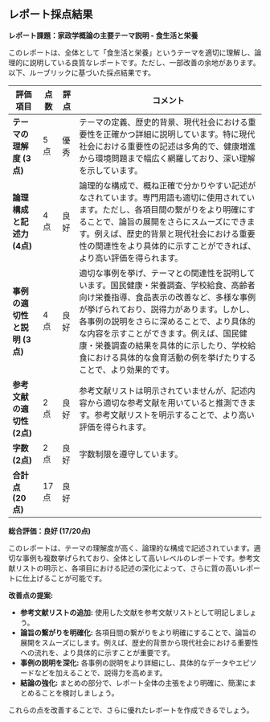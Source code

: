 ## レポート採点結果

**レポート課題：家政学概論の主要テーマ説明 - 食生活と栄養**

このレポートは、全体として「食生活と栄養」というテーマを適切に理解し、論理的に説明している良質なレポートです。ただし、一部改善の余地があります。以下、ルーブリックに基づいた採点結果です。


| 評価項目 | 点数 | 評点 | コメント |
|---|---|---|---|
| **テーマの理解度 (3点)** | 5点 | 優秀 | テーマの定義、歴史的背景、現代社会における重要性を正確かつ詳細に説明しています。特に現代社会における重要性の記述は多角的で、健康増進から環境問題まで幅広く網羅しており、深い理解を示しています。 |
| **論理構成と記述力 (4点)** | 4点 | 良好 | 論理的な構成で、概ね正確で分かりやすい記述がなされています。専門用語も適切に使用されています。ただし、各項目間の繋がりをより明確にすることで、論旨の展開をさらにスムーズにできます。例えば、歴史的背景と現代社会における重要性の関連性をより具体的に示すことができれば、より高い評価を得られます。 |
| **事例の適切性と説明 (3点)** | 4点 | 良好 | 適切な事例を挙げ、テーマとの関連性を説明しています。国民健康・栄養調査、学校給食、高齢者向け栄養指導、食品表示の改善など、多様な事例が挙げられており、説得力があります。しかし、各事例の説明をさらに深めることで、より具体的な内容を示すことができます。例えば、国民健康・栄養調査の結果を具体的に示したり、学校給食における具体的な食育活動の例を挙げたりすることで、より効果的です。 |
| **参考文献の適切性 (2点)** | 2点 | 良好 | 参考文献リストは明示されていませんが、記述内容から適切な参考文献を用いていると推測できます。参考文献リストを明示することで、より高い評価を得られます。 |
| **字数 (2点)** | 2点 | 良好 | 字数制限を遵守しています。 |
| **合計点 (20点)** | 17点 | 良好 |  |


**総合評価：良好 (17/20点)**

このレポートは、テーマの理解度が高く、論理的な構成で記述されています。適切な事例も複数挙げられており、全体として高いレベルのレポートです。参考文献リストの明示と、各項目における記述の深化によって、さらに質の高いレポートに仕上げることが可能です。


**改善点の提案:**

* **参考文献リストの追加:** 使用した文献を参考文献リストとして明記しましょう。
* **論旨の繋がりを明確化:** 各項目間の繋がりをより明確にすることで、論旨の展開をスムーズにします。例えば、歴史的背景から現代社会における重要性への流れを、より具体的に示すことが重要です。
* **事例の説明を深化:** 各事例の説明をより詳細にし、具体的なデータやエピソードなどを加えることで、説得力を高めます。
* **結論の強化:** まとめの部分で、レポート全体の主張をより明確に、簡潔にまとめることを検討しましょう。


これらの点を改善することで、さらに優れたレポートを作成できるでしょう。
